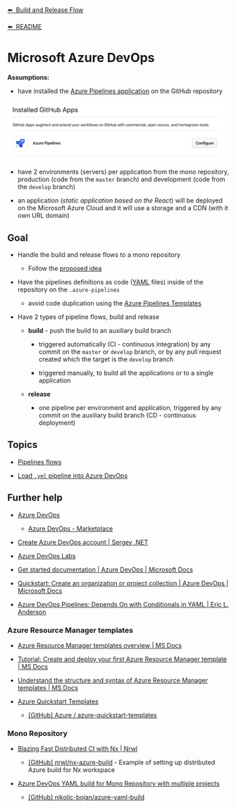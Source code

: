 [⬅️&nbsp;&nbsp;Build and Release Flow](README.md)

[⬅️&nbsp;&nbsp;README](../../README.md)

# Microsoft Azure DevOps

**Assumptions:**

- have installed the [Azure Pipelines application](https://github.com/marketplace/azure-pipelines) on the GitHub repository

![github app azure pipelines](assets/github_apps_azure_pipelines.png)

- have 2 environments (servers) per application from the mono repository, production (code from the `master` branch) and development (code from the `develop` branch)

- an application (_static application based on the React_) will be deployed on the Microsoft Azure Cloud and it will use a storage and a CDN (with it own URL domain)

## Goal

- Handle the build and release flows to a mono repository

  - Follow the [proposed idea](proposed-idea.md)

- Have the pipelines definitions as code ([YAML](https://yaml.org/) files) inside of the repository on the `.azure-pipelines`

  - avoid code duplication using the [Azure Pipelines Templates](https://docs.microsoft.com/en-us/azure/devops/pipelines/process/templates?view=azure-devops)

* Have 2 types of pipeline flows, build and release

  - **build** - push the build to an auxiliary build branch

    - triggered automatically (CI - continuous integration) by any commit on the `master` or `develop` branch, or by any pull request created which the target is the `develop` branch

    - triggered manually, to build all the applications or to a single application

  - **release**

    - one pipeline per environment and application, triggered by any commit on the auxiliary build branch (CD - continuous deployment)

## Topics

- [Pipelines flows](azure-devops_pipelines-flows.md)

- [Load `.yml` pipeline into Azure DevOps](azure-devops_load-yml-pipeline.md)

## Further help

- [Azure DevOps](https://azure.microsoft.com/en-us/services/devops/)

  - [Azure DevOps - Marketplace](https://marketplace.visualstudio.com/azuredevops)

- [Create Azure DevOps account | Sergey .NET](https://sergeydotnet.com/create-azure-devops-account/)

- [Azure DevOps Labs](https://www.azuredevopslabs.com/)

- [Get started documentation | Azure DevOps | Microsoft Docs](https://docs.microsoft.com/en-us/azure/devops/get-started/?view=azure-devops)

- [Quickstart: Create an organization or project collection | Azure DevOps | Microsoft Docs](https://docs.microsoft.com/en-us/azure/devops/organizations/accounts/create-organization?view=azure-devops)

- [Azure DevOps Pipelines: Depends On with Conditionals in YAML | Eric L. Anderson](https://elanderson.net/2020/05/azure-devops-pipelines-depends-on-with-conditionals-in-yaml/)

### Azure Resource Manager templates

- [Azure Resource Manager templates overview | MS Docs](https://docs.microsoft.com/en-us/azure/azure-resource-manager/templates/overview)

- [Tutorial: Create and deploy your first Azure Resource Manager template | MS Docs](https://docs.microsoft.com/en-us/azure/azure-resource-manager/templates/template-tutorial-create-first-template?tabs=azure-powershell)

- [Understand the structure and syntax of Azure Resource Manager templates | MS Docs](https://docs.microsoft.com/en-us/azure/azure-resource-manager/templates/template-syntax)

- [Azure Quickstart Templates](https://azure.microsoft.com/en-us/resources/templates/)

  - [[GitHub] Azure / azure-quickstart-templates](https://github.com/Azure/azure-quickstart-templates)

### Mono Repository

- [Blazing Fast Distributed CI with Nx | Nrwl](https://blog.nrwl.io/blazing-fast-distributed-ci-with-nx-a1f5974f7393)

  - [[GitHub] nrwl/nx-azure-build](https://github.com/nrwl/nx-azure-build) - Example of setting up distributed Azure build for Nx workspace

- [Azure DevOps YAML build for Mono Repository with multiple projects](https://dev.to/nikolicbojan/azure-devops-yaml-build-for-mono-repository-with-multiple-projects-146g)

  - [[GitHub] nikolic-bojan/azure-yaml-build](https://github.com/nikolic-bojan/azure-yaml-build)
